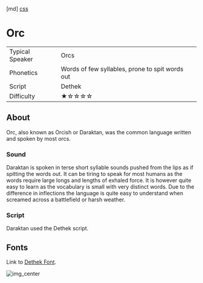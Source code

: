 [md]
[css](-OCVFMyYfsylqoZPiW6l)

# Orc

|                 |                                                 |
| :-------------- | :---------------------------------------------- |
| Typical Speaker | Orcs                                            |
| Phonetics       | Words of few syllables, prone to spit words out |
| Script          | Dethek                                          |
| Difficulty      | ★☆☆☆☆                                           |

<div style="display: none;">
<!-- ★ ☆ -->
</div>

## About

Orc, also known as Orcish or Daraktan, was the common language written and spoken by most orcs.

### Sound

Daraktan is spoken in terse short syllable sounds pushed from the lips as if spitting the words out. It can be tiring to speak for most humans as the words require large longs and lengths of exhaled force. It is however quite easy to learn as the vocabulary is small with very distinct words. Due to the difference in inflections the language is quite easy to understand when screamed across a battlefield or harsh weather. 

### Script

Daraktan used the Dethek script.

## Fonts

Link to [Dethek Font](https://github.com/Tougher-Together-Gaming/default-game-assets/blob/main/fonts/dethek-stone.zip).

![img_center](https://raw.githubusercontent.com/Tougher-Together-Gaming/default-game-assets/refs/heads/main/fonts/images/dethek-stone-font-charmap.png)

<div style="display: none;" id="easySpeakWords">
ugush, kloonas, gashoal, tosh, utgool, thag, grum, thorguk, toash
</div>